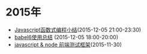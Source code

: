 # 2015年

- [Javascript函数式编程小结](https://github.com/sean-mo/docs/blob/master/FP%20Javscript%20Study.md)(2015-12-05 21:00-23:30)
- [babel6使用总结](https://github.com/sean-mo/docs/blob/master/%E4%BD%BF%E7%94%A8Babel6%E6%80%BB%E7%BB%93.md) (2015-12-05 18:00-20:00)
- [javascript & node 前端测试框架](https://github.com/sean-mo/docs/blob/master/Javascript%20%26%20Node%20Tests%20Framework.md)(2015-11-30)